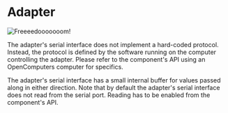 # Adapter

![Freeeedooooooom!](block:OpenComputers:adapter)

The adapter's serial interface does not implement a hard-coded protocol. Instead, the protocol is defined by the software running on the computer controlling the adapter. Please refer to the component's API using an OpenComputers computer for specifics.

The adapter's serial interface has a small internal buffer for values passed along in either direction. Note that by default the adapter's serial interface does not read from the serial port. Reading has to be enabled from the component's API.
